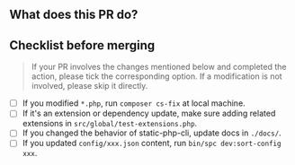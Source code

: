 ## What does this PR do?



## Checklist before merging

> If your PR involves the changes mentioned below and completed the action, please tick the corresponding option.
> If a modification is not involved, please skip it directly.

- [ ] If you modified `*.php`, run `composer cs-fix` at local machine.
- [ ] If it's an extension or dependency update, make sure adding related extensions in `src/global/test-extensions.php`.
- [ ] If you changed the behavior of static-php-cli, update docs in `./docs/`.
- [ ] If you updated `config/xxx.json` content, run `bin/spc dev:sort-config xxx`.
